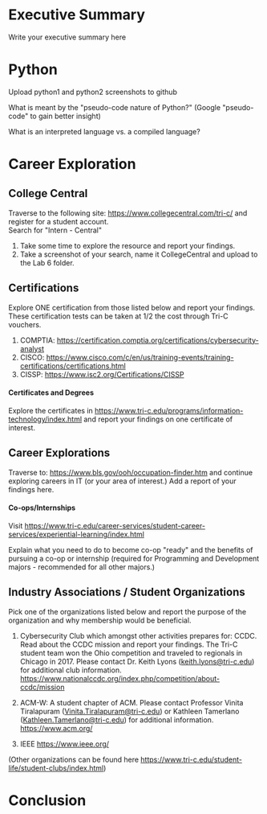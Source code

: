 
# Executive Summary
Write your executive summary here

# Python
Upload python1 and python2 screenshots to github

What is meant by the "pseudo-code nature of Python?" (Google "pseudo-code" to gain better insight) 

What is an interpreted language vs. a compiled language? 

# Career Exploration

## College Central

Traverse to the following site: https://www.collegecentral.com/tri-c/ and register for a student account.   
Search for "Intern - Central"
1. Take some time to explore the resource and report your findings. 
2. Take a screenshot of your search, name it CollegeCentral and upload to the Lab 6 folder.

## Certifications

Explore ONE certification from those listed below and report your findings.  These certification tests can be taken at 1/2 the cost through Tri-C vouchers.

1. COMPTIA:
https://certification.comptia.org/certifications/cybersecurity-analyst
2. CISCO:
https://www.cisco.com/c/en/us/training-events/training-certifications/certifications.html
3. CISSP:
https://www.isc2.org/Certifications/CISSP
 
#### Certificates and Degrees
Explore the certificates in https://www.tri-c.edu/programs/information-technology/index.html and report your findings on one certificate of interest.

## Career Explorations
Traverse to: https://www.bls.gov/ooh/occupation-finder.htm and continue exploring careers in IT (or your area of interest.) Add a report of your findings here.
 
#### Co-ops/Internships
Visit https://www.tri-c.edu/career-services/student-career-services/experiential-learning/index.html

Explain what you need to do to become co-op "ready" and the benefits of pursuing a co-op or internship (required for Programming and Development majors - recommended for all other majors.) 
 
## Industry Associations / Student Organizations
Pick one of the organizations listed below and report the purpose of the organization and why membership would be beneficial. 
 
1. Cybersecurity Club which amongst other activities prepares for: CCDC.  Read about the CCDC mission and report your findings.  The Tri-C student team won the Ohio competition and traveled to regionals in Chicago in 2017.  Please contact Dr. Keith Lyons (keith.lyons@tri-c.edu) for additional club information. 
https://www.nationalccdc.org/index.php/competition/about-ccdc/mission

2. ACM-W: A student chapter of ACM. Please contact Professor Vinita Tiralapuram (Vinita.Tiralapuram@tri-c.edu) or Kathleen Tamerlano (Kathleen.Tamerlano@tri-c.edu) for additional information. 
https://www.acm.org/

3. IEEE https://www.ieee.org/
 
(Other organizations can be found here https://www.tri-c.edu/student-life/student-clubs/index.html)

# Conclusion
